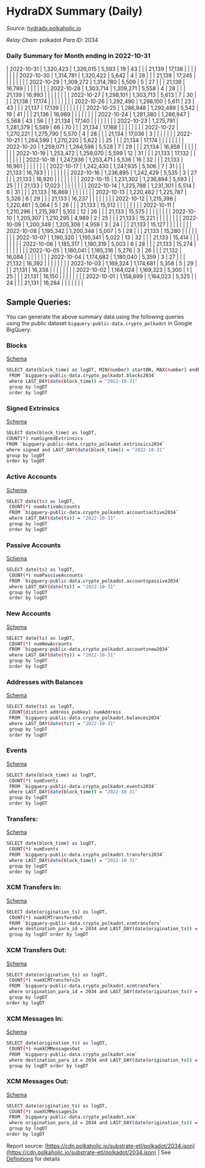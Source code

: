 # HydraDX Summary (Daily)

_Source_: [hydradx.polkaholic.io](https://hydradx.polkaholic.io)

*Relay Chain*: polkadot
*Para ID*: 2034



### Daily Summary for Month ending in 2022-10-31


| 2022-10-31 | 1,320,423 | 1,326,015 | 5,593 | 19 | 43 |  |  | 21,139 | 17,138 |   |   |   |  |  |  |
| 2022-10-30 | 1,314,781 | 1,320,422 | 5,642 | 4 | 28 |  |  | 21,139 | 17,245 |   |   |   |  |  |  |
| 2022-10-29 | 1,309,272 | 1,314,780 | 5,509 | 5 | 27 |  |  | 21,139 | 16,789 |   |   |   |  |  |  |
| 2022-10-28 | 1,303,714 | 1,309,271 | 5,558 | 4 | 28 |  |  | 21,139 | 16,993 |   |   |   |  |  |  |
| 2022-10-27 | 1,298,101 | 1,303,713 | 5,613 | 7 | 30 |  |  | 21,138 | 17,174 |   |   |   |  |  |  |
| 2022-10-26 | 1,292,490 | 1,298,100 | 5,611 | 23 | 43 |  |  | 21,137 | 17,139 |   |   |   |  |  |  |
| 2022-10-25 | 1,286,948 | 1,292,489 | 5,542 | 19 | 41 |  |  | 21,136 | 16,989 |   |   |   |  |  |  |
| 2022-10-24 | 1,281,380 | 1,286,947 | 5,568 | 43 | 56 |  |  | 21,134 | 17,140 |   |   |   |  |  |  |
| 2022-10-23 | 1,275,791 | 1,281,379 | 5,589 | 66 | 70 |  |  | 21,134 | 17,188 |   |   |   |  |  |  |
| 2022-10-22 | 1,270,221 | 1,275,790 | 5,570 | 4 | 28 |  |  | 21,134 | 17,036 | 3  |   |   |  |  |  |
| 2022-10-21 | 1,264,599 | 1,270,220 | 5,622 |  | 25 |  |  | 21,134 | 17,174 |   |   |   |  |  |  |
| 2022-10-20 | 1,259,071 | 1,264,598 | 5,528 | 7 | 29 |  |  | 21,134 | 16,858 |   |   |   |  |  |  |
| 2022-10-19 | 1,253,472 | 1,259,070 | 5,599 | 12 | 31 |  |  | 21,133 | 17,132 |   |   |   |  |  |  |
| 2022-10-18 | 1,247,936 | 1,253,471 | 5,536 | 16 | 32 |  |  | 21,133 | 16,961 |   |   |   |  |  |  |
| 2022-10-17 | 1,242,430 | 1,247,935 | 5,506 | 7 | 31 |  |  | 21,133 | 16,783 |   |   |   |  |  |  |
| 2022-10-16 | 1,236,895 | 1,242,429 | 5,535 | 3 | 27 |  |  | 21,133 | 16,920 |   |   |   |  |  |  |
| 2022-10-15 | 1,231,302 | 1,236,894 | 5,593 |  | 25 |  |  | 21,133 | 17,023 |   |   |   |  |  |  |
| 2022-10-14 | 1,225,788 | 1,231,301 | 5,514 | 6 | 31 |  |  | 21,133 | 16,869 |   |   |   |  |  |  |
| 2022-10-13 | 1,220,462 | 1,225,787 | 5,326 | 6 | 29 |  |  | 21,133 | 16,237 |   |   |   |  |  |  |
| 2022-10-12 | 1,215,398 | 1,220,461 | 5,064 | 5 | 26 |  |  | 21,133 | 15,512 |   |   |   |  |  |  |
| 2022-10-11 | 1,210,296 | 1,215,397 | 5,102 | 12 | 26 |  |  | 21,133 | 15,575 |   |   |   |  |  |  |
| 2022-10-10 | 1,205,307 | 1,210,295 | 4,989 | 2 | 25 |  |  | 21,133 | 15,221 |   |   |   |  |  |  |
| 2022-10-09 | 1,200,349 | 1,205,306 | 4,958 | 3 | 24 |  |  | 21,133 | 15,127 |   |   |   |  |  |  |
| 2022-10-08 | 1,195,342 | 1,200,348 | 5,007 | 5 | 28 |  |  | 21,133 | 15,280 |   |   |   |  |  |  |
| 2022-10-07 | 1,190,320 | 1,195,341 | 5,022 | 13 | 32 |  |  | 21,133 | 15,414 |   |   |   |  |  |  |
| 2022-10-06 | 1,185,317 | 1,190,319 | 5,003 | 6 | 28 |  |  | 21,133 | 15,274 |   |   |   |  |  |  |
| 2022-10-05 | 1,180,041 | 1,185,316 | 5,276 | 3 | 26 |  |  | 21,132 | 16,084 |   |   |   |  |  |  |
| 2022-10-04 | 1,174,682 | 1,180,040 | 5,359 | 3 | 27 |  |  | 21,132 | 16,392 |   |   |   |  |  |  |
| 2022-10-03 | 1,169,324 | 1,174,681 | 5,358 | 5 | 29 |  |  | 21,131 | 16,338 |   |   |   |  |  |  |
| 2022-10-02 | 1,164,024 | 1,169,323 | 5,300 | 1 | 25 |  |  | 21,131 | 16,150 |   |   |   |  |  |  |
| 2022-10-01 | 1,158,699 | 1,164,023 | 5,325 |  | 24 |  |  | 21,131 | 16,284 |   |   |   |  |  |  |

## Sample Queries:
You can generate the above summary data using the following queries using the public dataset `bigquery-public-data.crypto_polkadot` in Google BigQuery:


### Blocks 

[Schema](https://github.com/colorfulnotion/substrate-etl/blob/main/schema/blocks.json)

```bash
SELECT date(block_time) as logDT, MIN(number) startBN, MAX(number) endBN, COUNT(*) numBlocks 
 FROM `bigquery-public-data.crypto_polkadot.blocks2034`  
 where LAST_DAY(date(block_time)) = "2022-10-31" 
 group by logDT 
 order by logDT
```

### Signed Extrinsics 

[Schema](https://github.com/colorfulnotion/substrate-etl/blob/main/schema/extrinsics.json)

```bash
SELECT date(block_time) as logDT, 
COUNT(*) numSignedExtrinsics 
FROM `bigquery-public-data.crypto_polkadot.extrinsics2034`  
where signed and LAST_DAY(date(block_time)) = "2022-10-31" 
group by logDT 
order by logDT
```

### Active Accounts 

[Schema](https://github.com/colorfulnotion/substrate-etl/blob/main/schema/accountsactive.json)

```bash
SELECT date(ts) as logDT, 
 COUNT(*) numActiveAccounts 
 FROM `bigquery-public-data.crypto_polkadot.accountsactive2034` 
 where LAST_DAY(date(ts)) = "2022-10-31" 
 group by logDT 
 order by logDT
```

### Passive Accounts 

[Schema](https://github.com/colorfulnotion/substrate-etl/blob/main/schema/accountspassive.json)

```bash
SELECT date(ts) as logDT, 
 COUNT(*) numPassiveAccounts 
 FROM `bigquery-public-data.crypto_polkadot.accountspassive2034` 
 where LAST_DAY(date(ts)) = "2022-10-31" 
 group by logDT 
 order by logDT
```

### New Accounts 

[Schema](https://github.com/colorfulnotion/substrate-etl/blob/main/schema/accountsnew.json)

```bash
SELECT date(ts) as logDT, 
 COUNT(*) numNewAccounts 
 FROM `bigquery-public-data.crypto_polkadot.accountsnew2034` 
 where LAST_DAY(date(ts)) = "2022-10-31" 
 group by logDT
 order by logDT
```

### Addresses with Balances 

[Schema](https://github.com/colorfulnotion/substrate-etl/blob/main/schema/balances.json)

```bash
SELECT date(ts) as logDT,
 COUNT(distinct address_pubkey) numAddress 
 FROM `bigquery-public-data.crypto_polkadot.balances2034` 
 where LAST_DAY(date(ts)) = "2022-10-31" 
 group by logDT 
 order by logDT
```

### Events 

[Schema](https://github.com/colorfulnotion/substrate-etl/blob/main/schema/events.json)

```bash
SELECT date(block_time) as logDT, 
 COUNT(*) numEvents 
 FROM `bigquery-public-data.crypto_polkadot.events2034` 
 where LAST_DAY(date(block_time)) = "2022-10-31" 
 group by logDT 
 order by logDT
```

### Transfers:

[Schema](https://github.com/colorfulnotion/substrate-etl/blob/main/schema/transfers.json)

```bash
SELECT date(block_time) as logDT, 
 COUNT(*) numEvents 
 FROM `bigquery-public-data.crypto_polkadot.transfers2034` 
 where LAST_DAY(date(block_time)) = "2022-10-31" 
 group by logDT 
 order by logDT
```

### XCM Transfers In: 

[Schema](https://github.com/colorfulnotion/substrate-etl/blob/main/schema/xcmtransfers.json)

```bash
SELECT date(origination_ts) as logDT, 
 COUNT(*) numXCMTransfersOut 
 FROM `bigquery-public-data.crypto_polkadot.xcmtransfers` 
 where destination_para_id = 2034 and LAST_DAY(date(origination_ts)) = "2022-10-31" 
 group by logDT order by logDT
```

### XCM Transfers Out: 

[Schema](https://github.com/colorfulnotion/substrate-etl/blob/main/schema/xcmtransfers.json)

```bash
SELECT date(origination_ts) as logDT, 
 COUNT(*) numXCMTransfersIn 
 FROM `bigquery-public-data.crypto_polkadot.xcmtransfers` 
 where origination_para_id = 2034 and LAST_DAY(date(origination_ts)) = "2022-10-31" 
 group by logDT 
order by logDT
```

### XCM Messages In: 

[Schema](https://github.com/colorfulnotion/substrate-etl/blob/main/schema/xcm.json)

```bash
SELECT date(origination_ts) as logDT, 
 COUNT(*) numXCMMessagesOut 
 FROM `bigquery-public-data.crypto_polkadot.xcm` 
 where destination_para_id = 2034 and LAST_DAY(date(origination_ts)) = "2022-10-31" 
 group by logDT order by logDT
```

### XCM Messages Out: 

[Schema](https://github.com/colorfulnotion/substrate-etl/blob/main/schema/xcm.json)

```bash
SELECT date(origination_ts) as logDT, 
 COUNT(*) numXCMMessagesIn 
 FROM `bigquery-public-data.crypto_polkadot.xcm` 
 where origination_para_id = 2034 and LAST_DAY(date(origination_ts)) = "2022-10-31" 
 group by logDT 
order by logDT
```


Report source: [https://cdn.polkaholic.io/substrate-etl/polkadot/2034.json](https://cdn.polkaholic.io/substrate-etl/polkadot/2034.json) | See [Definitions](/DEFINITIONS.md) for details

